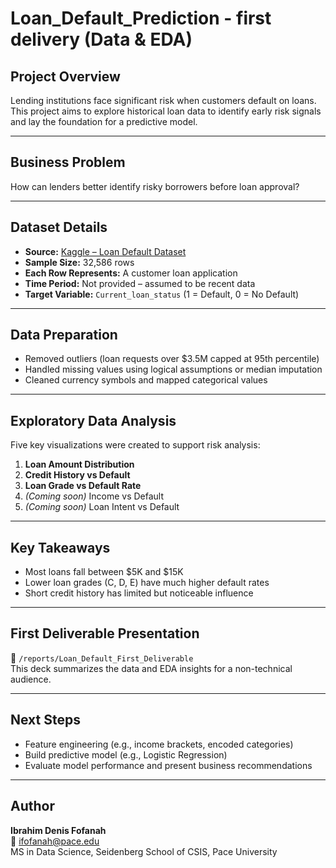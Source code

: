 # Loan_Default_Prediction - first delivery (Data & EDA)

## Project Overview
Lending institutions face significant risk when customers default on loans.  
This project aims to explore historical loan data to identify early risk signals and lay the foundation for a predictive model.

---

## Business Problem
How can lenders better identify risky borrowers before loan approval?

---

## Dataset Details
- **Source:** [Kaggle – Loan Default Dataset]([https://www.kaggle.com/](https://www.kaggle.com/datasets/prakashraushan/loan-dataset))
- **Sample Size:** 32,586 rows  
- **Each Row Represents:** A customer loan application  
- **Time Period:** Not provided – assumed to be recent data  
- **Target Variable:** `Current_loan_status` (1 = Default, 0 = No Default)

---

## Data Preparation
- Removed outliers (loan requests over $3.5M capped at 95th percentile)
- Handled missing values using logical assumptions or median imputation
- Cleaned currency symbols and mapped categorical values

---

## Exploratory Data Analysis
Five key visualizations were created to support risk analysis:

1. **Loan Amount Distribution**  
2. **Credit History vs Default**  
3. **Loan Grade vs Default Rate**  
4. *(Coming soon)* Income vs Default  
5. *(Coming soon)* Loan Intent vs Default

---

## Key Takeaways
- Most loans fall between $5K and $15K  
- Lower loan grades (C, D, E) have much higher default rates  
- Short credit history has limited but noticeable influence

---

## First Deliverable Presentation
📂 `/reports/Loan_Default_First_Deliverable`  
This deck summarizes the data and EDA insights for a non-technical audience.

---

## Next Steps
- Feature engineering (e.g., income brackets, encoded categories)
- Build predictive model (e.g., Logistic Regression)
- Evaluate model performance and present business recommendations

---

## Author
**Ibrahim Denis Fofanah**  
📧 ifofanah@pace.edu  
MS in Data Science, Seidenberg School of CSIS, Pace University
